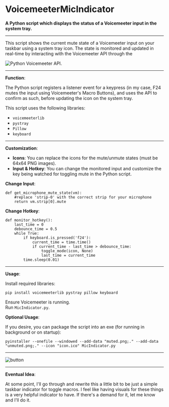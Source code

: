# VoicemeeterMicIndicator
**A Python script which displays the status of a Voicemeeter input in the system tray.** 
<hr>
This script shows the current mute state of a Voicemeeter input on your taskbar using a system tray icon. The state is monitored and updated in real-time by interacting with the Voicemeeter API through the 

![Python Voicemeeter API](https://github.com/onyx-and-iris/voicemeeter-api-python).

<hr>

**Function**:

The Python script registers a listener event for a keypress (in my case, F24 mutes the input using Voicemeeter's Macro Buttons), and uses the API to confirm as such, before updating the icon on the system tray.  

This script uses the following libraries:

- `voicemeeterlib`
- `pystray`
- `Pillow`
- `keyboard`

<hr>

**Customization**:

- **Icons**: You can replace the icons for the mute/unmute states (must be 64x64 PNG images).
- **Input & Hotkey**: You can change the monitored input and customize the key being watched for toggling mute in the Python script.

**Change Input**:
```
def get_microphone_mute_state(vm):
    #replace 'strip-0' with the correct strip for your microphone
    return vm.strip[0].mute
```

**Change Hotkey**:
```
def monitor_hotkey():
    last_time = 0
    debounce_time = 0.5
    while True:
        if keyboard.is_pressed('f24'):
            current_time = time.time()
            if current_time - last_time > debounce_time:
                toggle_mode(icon, None)
                last_time = current_time
        time.sleep(0.01)
```

<hr>

**Usage**:

Install required libraries:
```
pip install voicemeeterlib pystray pillow keyboard
```
Ensure Voicemeeter is running.  
Run `MicIndicator.py`.

**Optional Usage**:

If you desire, you can package the script into an exe (for running in background or on startup):

```
pyinstaller --onefile --windowed --add-data "muted.png;." --add-data "unmuted.png;." --icon "icon.ico" MicIndicator.py
```
<hr>

![button](https://github.com/user-attachments/assets/abbb95c7-6b71-4ffc-afa0-edf6cb2337a0)

<hr>

**Eventual Idea**:

At some point, I'll go through and rewrite this a little bit to be just a simple taskbar indicator for toggle macros. I feel like having visuals for these things is a very helpful indicator to have. If there's a demand for it, let me know and I'll do it.
